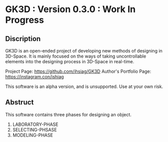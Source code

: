 # GK3D : Version 0.3.0 : Work In Progress

## Discription
GK3D is an open-ended project of developing new methods of designing in 3D-Space. It is mainly focused on the ways of taking uncontrollable elements into the designing process in 3D-Space in real-time.

Project Page: https://github.com/ihsiag/GK3D
Author's Portfolio Page: https://instagram.con/ishiag

This software is an alpha version, and is unsupported.
Use at your own risk.

## Abstruct
This software contains three phases for designing an object.

1. LABORATORY-PHASE
1. SELECTING-PHSASE
1. MODELING-PHASE

